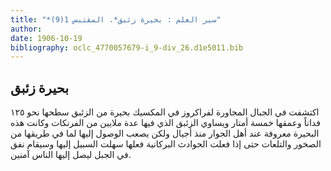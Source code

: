```yaml
---
title: "*سير العلم : بحيرة زئبق*. المقتبس 1(9)"
author: 
date: 1906-10-19
bibliography: oclc_4770057679-i_9-div_26.d1e5011.bib
---
```




##  بحيرة زئبق 


 اكتشفت في الجبال المجاورة لفراكروز في المكسيك بحيرة من الزئبق سطحها نحو  ١٢٥  فداناً وعمقها  خمسة  أمتار ويساوي الزئبق الذي فيها عدة ملايين من الفرنكات وكانت هذه البحيرة معروفة عند أهل الجوار منذ أجيال ولكن يصعب الوصول إليها لما في طريقها من الصخور والتلعات حتى إذا فعلت الحوادث البركانية فعلها سهلت السبيل إليها وسيقام نفق في الجبل ليصل إليها الناس آمنين. 
